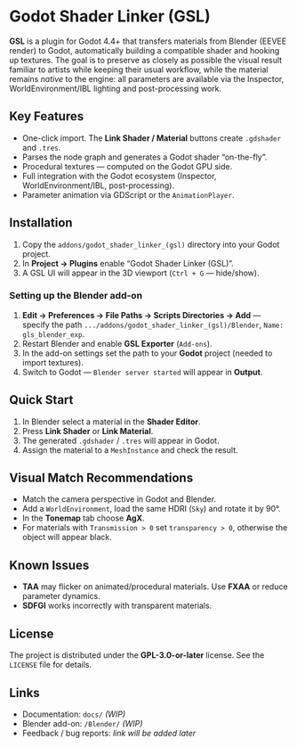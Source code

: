 # Godot Shader Linker (GSL)

**GSL** is a plugin for Godot 4.4+ that transfers materials from Blender (EEVEE render) to Godot, automatically building a compatible shader and hooking up textures. The goal is to preserve as closely as possible the visual result familiar to artists while keeping their usual workflow, while the material remains *native* to the engine: all parameters are available via the Inspector, WorldEnvironment/IBL lighting and post-processing work.

## Key Features

* One-click import. The **Link Shader / Material** buttons create `.gdshader` and `.tres`.
* Parses the node graph and generates a Godot shader “on-the-fly”.
* Procedural textures — computed on the Godot GPU side.
* Full integration with the Godot ecosystem (Inspector, WorldEnvironment/IBL, post-processing).
* Parameter animation via GDScript or the `AnimationPlayer`.


## Installation
1. Copy the `addons/godot_shader_linker_(gsl)` directory into your Godot project.  
2. In **Project → Plugins** enable “Godot Shader Linker (GSL)”.  
3. A GSL UI will appear in the 3D viewport (`Ctrl + G` — hide/show).

### Setting up the Blender add-on
1. **Edit → Preferences → File Paths → Scripts Directories → Add** — specify the path `.../addons/godot_shader_linker_(gsl)/Blender`, `Name: gls_blender_exp`.  
2. Restart Blender and enable **GSL Exporter** (`Add-ons`).  
3. In the add-on settings set the path to your **Godot** project (needed to import textures).  
4. Switch to Godot — `Blender server started` will appear in **Output**.

## Quick Start
1. In Blender select a material in the **Shader Editor**.  
2. Press **Link Shader** or **Link Material**.  
3. The generated `.gdshader` / `.tres` will appear in Godot.  
4. Assign the material to a `MeshInstance` and check the result.


## Visual Match Recommendations
* Match the camera perspective in Godot and Blender.  
* Add a `WorldEnvironment`, load the same HDRI (`Sky`) and rotate it by 90°.  
* In the **Tonemap** tab choose **AgX**.  
* For materials with `Transmission > 0` set `transparency > 0`, otherwise the object will appear black.

## Known Issues
* **TAA** may flicker on animated/procedural materials. Use **FXAA** or reduce parameter dynamics.  
* **SDFGI** works incorrectly with transparent materials.

## License

The project is distributed under the **GPL-3.0-or-later** license. See the `LICENSE` file for details.

## Links

* Documentation: `docs/` *(WIP)*
* Blender add-on: `/Blender/` *(WIP)*
* Feedback / bug reports: *link will be added later*  
